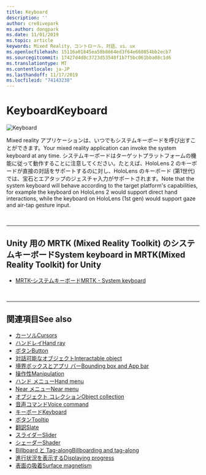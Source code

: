 ```yaml
---
title: Keyboard
description: ''
author: cre8ivepark
ms.author: dongpark
ms.date: 11/01/2019
ms.topic: article
keywords: Mixed Reality、コントロール、対話、ui、ux
ms.openlocfilehash: 15116a01845ea58b8664ed3f64e668854bb2ecb7
ms.sourcegitcommit: 17427d4d8c3723d53540f1b7f5bc061bba08c1d6
ms.translationtype: MT
ms.contentlocale: ja-JP
ms.lasthandoff: 11/17/2019
ms.locfileid: "74143238"
---
```

# <a name="keyboard"></a><span data-ttu-id="caab7-103">Keyboard</span><span class="sxs-lookup"><span data-stu-id="caab7-103">Keyboard</span></span>

![Keyboard](images/UX/UX_Hero_Keyboard.jpg)

<span data-ttu-id="caab7-105">Mixed reality アプリケーションは、いつでもシステムキーボードを呼び出すことができます。</span><span class="sxs-lookup"><span data-stu-id="caab7-105">Your mixed reality application can invoke the system keyboard at any time.</span></span> <span data-ttu-id="caab7-106">システムキーボードはターゲットプラットフォームの機能に従って動作することに注意してください。たとえば、HoloLens 2 のキーボードが直接の対話をサポートするのに対し、HoloLens のキーボード (第1世代) では、宝石とエアタップのジェスチャ入力がサポートされます。</span><span class="sxs-lookup"><span data-stu-id="caab7-106">Note that the system keyboard will behave according to the target platform's capabilities, for example the keyboard on HoloLens 2 would support direct hand interactions, while the keyboard on HoloLens (1st gen) would support gaze and air-tap gesture input.</span></span>


<br>

---

## <a name="system-keyboard-in-mrtkmixed-reality-toolkit-for-unity"></a><span data-ttu-id="caab7-107">Unity 用の MRTK (Mixed Reality Toolkit) のシステムキーボード</span><span class="sxs-lookup"><span data-stu-id="caab7-107">System keyboard in MRTK(Mixed Reality Toolkit) for Unity</span></span>

* [<span data-ttu-id="caab7-108">MRTK-システムキーボード</span><span class="sxs-lookup"><span data-stu-id="caab7-108">MRTK - System keyboard</span></span>](https://microsoft.github.io/MixedRealityToolkit-Unity/Documentation/README_SystemKeyboard.html)

<br>

---

## <a name="see-also"></a><span data-ttu-id="caab7-109">関連項目</span><span class="sxs-lookup"><span data-stu-id="caab7-109">See also</span></span>

* [<span data-ttu-id="caab7-110">カーソル</span><span class="sxs-lookup"><span data-stu-id="caab7-110">Cursors</span></span>](cursors.md)
* [<span data-ttu-id="caab7-111">ハンドレイ</span><span class="sxs-lookup"><span data-stu-id="caab7-111">Hand ray</span></span>](point-and-commit.md)
* [<span data-ttu-id="caab7-112">ボタン</span><span class="sxs-lookup"><span data-stu-id="caab7-112">Button</span></span>](button.md)
* [<span data-ttu-id="caab7-113">対話可能なオブジェクト</span><span class="sxs-lookup"><span data-stu-id="caab7-113">Interactable object</span></span>](interactable-object.md)
* [<span data-ttu-id="caab7-114">境界ボックスとアプリ バー</span><span class="sxs-lookup"><span data-stu-id="caab7-114">Bounding box and App bar</span></span>](app-bar-and-bounding-box.md)
* [<span data-ttu-id="caab7-115">操作性</span><span class="sxs-lookup"><span data-stu-id="caab7-115">Manipulation</span></span>](direct-manipulation.md)
* [<span data-ttu-id="caab7-116">ハンド メニュー</span><span class="sxs-lookup"><span data-stu-id="caab7-116">Hand menu</span></span>](hand-menu.md)
* [<span data-ttu-id="caab7-117">Near メニュー</span><span class="sxs-lookup"><span data-stu-id="caab7-117">Near menu</span></span>](near-menu.md)
* [<span data-ttu-id="caab7-118">オブジェクト コレクション</span><span class="sxs-lookup"><span data-stu-id="caab7-118">Object collection</span></span>](object-collection.md)
* [<span data-ttu-id="caab7-119">音声コマンド</span><span class="sxs-lookup"><span data-stu-id="caab7-119">Voice command</span></span>](voice-input.md)
* [<span data-ttu-id="caab7-120">キーボード</span><span class="sxs-lookup"><span data-stu-id="caab7-120">Keyboard</span></span>](keyboard.md)
* [<span data-ttu-id="caab7-121">ボタン</span><span class="sxs-lookup"><span data-stu-id="caab7-121">Tooltip</span></span>](tooltip.md)
* [<span data-ttu-id="caab7-122">翻訳</span><span class="sxs-lookup"><span data-stu-id="caab7-122">Slate</span></span>](slate.md)
* [<span data-ttu-id="caab7-123">スライダー</span><span class="sxs-lookup"><span data-stu-id="caab7-123">Slider</span></span>](slider.md)
* [<span data-ttu-id="caab7-124">シェーダー</span><span class="sxs-lookup"><span data-stu-id="caab7-124">Shader</span></span>](shader.md)
* [<span data-ttu-id="caab7-125">Billboard と Tag-along</span><span class="sxs-lookup"><span data-stu-id="caab7-125">Billboarding and tag-along</span></span>](billboarding-and-tag-along.md)
* [<span data-ttu-id="caab7-126">進行状況を表示する</span><span class="sxs-lookup"><span data-stu-id="caab7-126">Displaying progress</span></span>](progress.md)
* [<span data-ttu-id="caab7-127">表面の吸着</span><span class="sxs-lookup"><span data-stu-id="caab7-127">Surface magnetism</span></span>](surface-magnetism.md)
